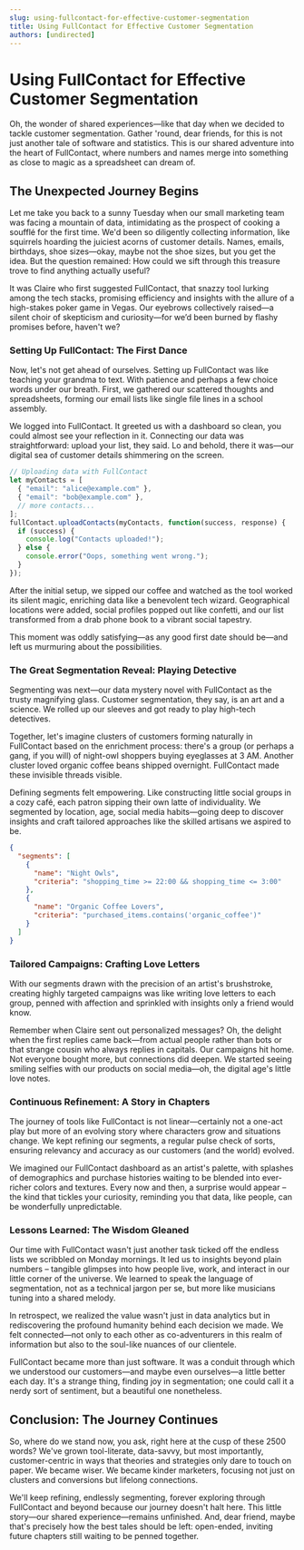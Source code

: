 ```yaml
---
slug: using-fullcontact-for-effective-customer-segmentation
title: Using FullContact for Effective Customer Segmentation
authors: [undirected]
---
```



# Using FullContact for Effective Customer Segmentation

Oh, the wonder of shared experiences—like that day when we decided to tackle customer segmentation. Gather 'round, dear friends, for this is not just another tale of software and statistics. This is our shared adventure into the heart of FullContact, where numbers and names merge into something as close to magic as a spreadsheet can dream of.

## The Unexpected Journey Begins

Let me take you back to a sunny Tuesday when our small marketing team was facing a mountain of data, intimidating as the prospect of cooking a soufflé for the first time. We'd been so diligently collecting information, like squirrels hoarding the juiciest acorns of customer details. Names, emails, birthdays, shoe sizes—okay, maybe not the shoe sizes, but you get the idea. But the question remained: How could we sift through this treasure trove to find anything actually useful?

It was Claire who first suggested FullContact, that snazzy tool lurking among the tech stacks, promising efficiency and insights with the allure of a high-stakes poker game in Vegas. Our eyebrows collectively raised—a silent choir of skepticism and curiosity—for we’d been burned by flashy promises before, haven't we?

### Setting Up FullContact: The First Dance

Now, let's not get ahead of ourselves. Setting up FullContact was like teaching your grandma to text. With patience and perhaps a few choice words under our breath. First, we gathered our scattered thoughts and spreadsheets, forming our email lists like single file lines in a school assembly.

We logged into FullContact. It greeted us with a dashboard so clean, you could almost see your reflection in it. Connecting our data was straightforward: upload your list, they said. Lo and behold, there it was—our digital sea of customer details shimmering on the screen.

```javascript
// Uploading data with FullContact
let myContacts = [
  { "email": "alice@example.com" },
  { "email": "bob@example.com" },
  // more contacts...
];
fullContact.uploadContacts(myContacts, function(success, response) {
  if (success) { 
    console.log("Contacts uploaded!"); 
  } else { 
    console.error("Oops, something went wrong."); 
  }
});
```

After the initial setup, we sipped our coffee and watched as the tool worked its silent magic, enriching data like a benevolent tech wizard. Geographical locations were added, social profiles popped out like confetti, and our list transformed from a drab phone book to a vibrant social tapestry.

This moment was oddly satisfying—as any good first date should be—and left us murmuring about the possibilities.

### The Great Segmentation Reveal: Playing Detective

Segmenting was next—our data mystery novel with FullContact as the trusty magnifying glass. Customer segmentation, they say, is an art and a science. We rolled up our sleeves and got ready to play high-tech detectives. 

Together, let's imagine clusters of customers forming naturally in FullContact based on the enrichment process: there's a group (or perhaps a gang, if you will) of night-owl shoppers buying eyeglasses at 3 AM. Another cluster loved organic coffee beans shipped overnight. FullContact made these invisible threads visible.

Defining segments felt empowering. Like constructing little social groups in a cozy café, each patron sipping their own latte of individuality. We segmented by location, age, social media habits—going deep to discover insights and craft tailored approaches like the skilled artisans we aspired to be. 

```json
{
  "segments": [
    {
      "name": "Night Owls",
      "criteria": "shopping_time >= 22:00 && shopping_time <= 3:00"
    },
    {
      "name": "Organic Coffee Lovers",
      "criteria": "purchased_items.contains('organic_coffee')"
    }
  ]
}
```

### Tailored Campaigns: Crafting Love Letters

With our segments drawn with the precision of an artist's brushstroke, creating highly targeted campaigns was like writing love letters to each group, penned with affection and sprinkled with insights only a friend would know. 

Remember when Claire sent out personalized messages? Oh, the delight when the first replies came back—from actual people rather than bots or that strange cousin who always replies in capitals. Our campaigns hit home. Not everyone bought more, but connections did deepen. We started seeing smiling selfies with our products on social media—oh, the digital age's little love notes.

### Continuous Refinement: A Story in Chapters

The journey of tools like FullContact is not linear—certainly not a one-act play but more of an evolving story where characters grow and situations change. We kept refining our segments, a regular pulse check of sorts, ensuring relevancy and accuracy as our customers (and the world) evolved.

We imagined our FullContact dashboard as an artist's palette, with splashes of demographics and purchase histories waiting to be blended into ever-richer colors and textures. Every now and then, a surprise would appear – the kind that tickles your curiosity, reminding you that data, like people, can be wonderfully unpredictable.

### Lessons Learned: The Wisdom Gleaned

Our time with FullContact wasn't just another task ticked off the endless lists we scribbled on Monday mornings. It led us to insights beyond plain numbers – tangible glimpses into how people live, work, and interact in our little corner of the universe. We learned to speak the language of segmentation, not as a technical jargon per se, but more like musicians tuning into a shared melody. 

In retrospect, we realized the value wasn't just in data analytics but in rediscovering the profound humanity behind each decision we made. We felt connected—not only to each other as co-adventurers in this realm of information but also to the soul-like nuances of our clientele.

FullContact became more than just software. It was a conduit through which we understood our customers—and maybe even ourselves—a little better each day. It's a strange thing, finding joy in segmentation; one could call it a nerdy sort of sentiment, but a beautiful one nonetheless.

## Conclusion: The Journey Continues

So, where do we stand now, you ask, right here at the cusp of these 2500 words? We've grown tool-literate, data-savvy, but most importantly, customer-centric in ways that theories and strategies only dare to touch on paper. We became wiser. We became kinder marketers, focusing not just on clusters and conversions but lifelong connections.

We'll keep refining, endlessly segmenting, forever exploring through FullContact and beyond because our journey doesn't halt here. This little story—our shared experience—remains unfinished. And, dear friend, maybe that's precisely how the best tales should be left: open-ended, inviting future chapters still waiting to be penned together.